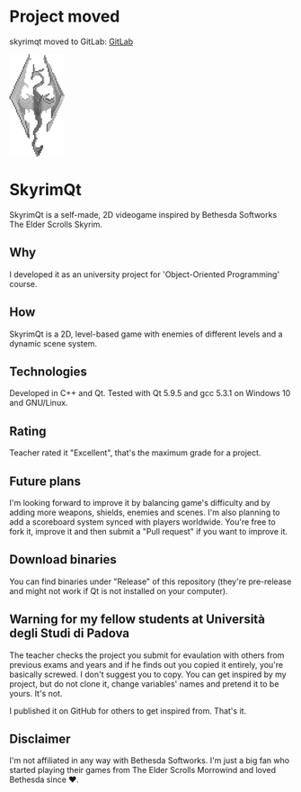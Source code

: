# Project moved
skyrimqt moved to GitLab: [GitLab](https://gitlab.com/fsorge/skyrimqt)

![SkyrimQt Logo](/images/logo.png)
# SkyrimQt
SkyrimQt is a self-made, 2D videogame inspired by Bethesda Softworks The Elder Scrolls Skyrim.

## Why
I developed it as an university project for 'Object-Oriented Programming' course.

## How
SkyrimQt is a 2D, level-based game with enemies of different levels and a dynamic scene system.

## Technologies
Developed in C++ and Qt. Tested with Qt 5.9.5 and gcc 5.3.1 on Windows 10 and GNU/Linux.

## Rating
Teacher rated it "Excellent", that's the maximum grade for a project.

## Future plans
I'm looking forward to improve it by balancing game's difficulty and by adding more weapons, shields, enemies and scenes.
I'm also planning to add a scoreboard system synced with players worldwide.
You're free to fork it, improve it and then submit a "Pull request" if you want to improve it.

## Download binaries
You can find binaries under "Release" of this repository (they're pre-release and might not work if Qt is not installed on your computer).

## Warning for my fellow students at Università degli Studi di Padova
The teacher checks the project you submit for evaulation with others from previous exams and years and if he finds out you copied it entirely, you're basically screwed. I don't suggest you to copy. You can get inspired by my project, but do not clone it, change variables' names and pretend it to be yours. It's not.

I published it on GitHub for others to get inspired from. That's it.

## Disclaimer
I'm not affiliated in any way with Bethesda Softworks. I'm just a big fan who started playing their games from The Elder Scrolls Morrowind and loved Bethesda since ❤️.
